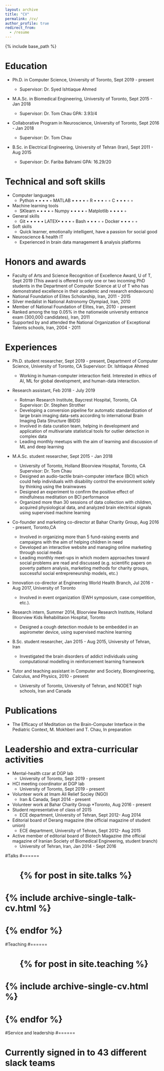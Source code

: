 ```yaml
---
layout: archive
title: "CV"
permalink: /cv/
author_profile: true
redirect_from:
  - /resume
---
```


{% include base_path %}

Education
======
* Ph.D. in Computer Science, University of Toronto, Sept 2019 - present
  * Supervisor: Dr. Syed Ishtiaque Ahmed

* M.A.Sc. in Biomedical Engineering, University of Toronto, Sept 2015 - Jan 2018
  * Supervisor: Dr. Tom Chau GPA: 3.93/4

* Collaborative Program in Neuroscience, University of Toronto, Sept 2016 - Jan 2018
  * Supervisor: Dr. Tom Chau

* B.Sc. in Electrical Engineering, University of Tehran (Iran), Sept 2011 - Aug 2015
  * Supervisor: Dr. Fariba Bahrami GPA: 16.29/20

Technical and soft skills
======
* Computer languages
  * Python • • • • ◦  MATLAB • • • • ◦  R • • • ◦ ◦   C • • • ◦ ◦
* Machine learning tools 
  * SKlearn • • • • ◦   Numpy • • • • ◦   Matplotlib • • • • ◦
* General skills 
  * Git • • • • •   LATEX• • • • ◦  Bash • • • ◦ ◦  Docker • • • ◦ ◦
* Soft skills 
  * Quick learner, emotionally intelligent, have a passion for social good
* Neuroscience & health IT
  * Experienced in brain data management & analysis platforms
  
  
Honors and awards
======
* Faculty of Arts and Science Recognition of Excellence Award, U of T, Sept 2019
 (This award is offered to only one or two incoming PhD students in the Department of Computer Science at U of T who has demonstrated excellence in their academic and research endeavours)
* National Foundation of Elites Scholarship, Iran, 2011 - 2015
* Silver medalist in National Astronomy Olympiad, Iran, 2010
* Member of National Foundation of Elites, Iran, 2010 - present
* Ranked among the top 0.05% in the nationwide university entrance exam (300,000 candidates), Iran, 2011
* Supported by and attended the National Organization of Exceptional Talents schools, Iran, 2004 - 2011


Experiences
======
* Ph.D. student researcher, Sept 2019 - present, Department of Computer Science, University of Toronto, CA Supervisor: Dr. Ishtiaque Ahmed
  * Working in human-computer interaction field. Interested in ethics of AI, ML for global development, and human-data interaction.

* Research assistant, Feb 2018 - July 2019
  * Rotman Research Institute, Baycrest Hospital, Toronto, CA Supervisor: Dr. Stephen Strother
  * Developing a conversion pipeline for automatic standardization of large brain imaging data-sets according to international Brain Imaging Data Structure (BIDS)
  * Involved in data curation team, helping in development and application of multivariate statistical tools for outlier detection in complex data
  * Leading monthly meetups with the aim of learning and discussion of ML and deep learning
* M.A.Sc. student researcher, Sept 2015 - Jan 2018
  * University of Toronto, Holland Bloorview Hospital, Toronto, CA Supervisor: Dr. Tom Chau
  * Designed an audio-tactile brain-computer interface (BCI) which could help individuals with disability control the environment solely by thinking using the brainwaves
  * Designed an experiment to confirm the positive effect of mindfulness meditation on BCI performance
  * Organized more than 30 sessions of data collection with children, acquired physiological data, and analyzed brain electrical signals using supervised machine learning
* Co-founder and marketing co-director at Bahar Charity Group, Aug 2016 - present, Toronto,CA
  * Involved in organizing more than 5 fund-raising events and campaigns with the aim of helping children in need
  * Developed an interactive website and managing online marketing through social media
  * Leading monthly meet-ups in which modern approaches toward social problems are read and discussed (e.g. scientific papers on poverty pattern analysis, marketing methods for charity groups, successful social entrepreneurship models, etc.)
* Innovation co-director at Engineering World Health Branch, Jul 2016 - Aug 2017, University of Toronto
  * Involved in event organization (EWH symposium, case competition, etc.).
* Research intern, Summer 2014, Bloorview Research Institute, Holland Bloorview Kids Rehabilitaion Hospital, Toronto
  * Designed a cough detection module to be embedded in an aspirometer device, using supervised machine learning

* B.Sc. student researcher, Jan 2015 - Aug 2015, University of Tehran, Iran
  * Investigated the brain disorders of addict individuals using computational modelling in reinforcement learning framework

* Tutor and teaching assistant in Computer and Society, Bioengineering, Calculus, and Physics, 2010 - present
  * University of Toronto, University of Tehran, and NODET high schools, Iran and Canada

Publications
======
  * The Efficacy of Meditation on the Brain-Computer Interface in the Pediatric Context, M. Mokhberi and T. Chau, In preparation

Leadershio and extra-curricular activities
====== 
* Mental-health czar at DGP lab
  * University of Toronto, Sept 2019 - present
* HCI meeting coordinator at DGP lab
    * University of Toronto, Sept 2019 - present
* Volunteer work at Imam Ali Relief Sociey (NGO)
  * Iran & Canada, Sept 2014 - present
* Volunteer work at Bahar Charity Group
    *Toronto, Aug 2016 - present
* Student representative of class of 2015
  * ECE department, University of Tehran, Sept 2012- Aug 2014
* Editorial board of Derang magazine (the official magazine of student union)
  * ECE department, University of Tehran, Sept 2012- Aug 2015
* Active member of editorial board of Biotech Magazine (the official magazine of Iranian Society of Biomedical Engineering, student branch)
  * University of Tehran, Iran, Jan 2014 - Sept 2016 
  
#Talks
#======
# <ul>{% for post in site.talks %}
#    {% include archive-single-talk-cv.html %}
#  {% endfor %}</ul>
  
#Teaching
#======
#  <ul>{% for post in site.teaching %}
#    {% include archive-single-cv.html %}
#  {% endfor %}</ul>
  
#Service and leadership
#======
# Currently signed in to 43 different slack teams
